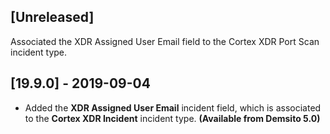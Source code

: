 ## [Unreleased]
Associated the XDR Assigned User Email field to the Cortex XDR Port Scan incident type.

## [19.9.0] - 2019-09-04
- Added the **XDR Assigned User Email** incident field, which is associated to the **Cortex XDR Incident** incident type. **(Available from Demsito 5.0)**
